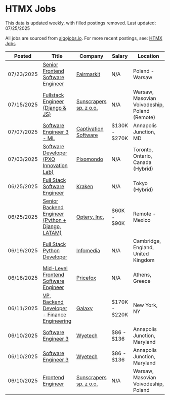 # HTMX Jobs

This data is updated weekly, with filled postings removed. Last updated: 07/25/2025

All jobs are sourced from [algojobs.io](https://algojobs.io/). For more recent postings, see: [HTMX Jobs](https://algojobs.io/jobs/htmx)

| Posted | Title | Company | Salary | Location |
| --- | --- | --- | --- | --- |
| 07/23/2025 | [Senior Frontend Software Engineer](https://algojobs.io/jobs/4760568) | [Fairmarkit](https://algojobs.io/company/fairmarkit/) | N/A | Poland - Warsaw |
| 07/15/2025 | [Fullstack Engineer (Django & JS)](https://algojobs.io/jobs/4654672) | [Sunscrapers sp. z o.o.](https://algojobs.io/company/sunscrapers/) | N/A | Warsaw, Masovian Voivodeship, Poland (Remote) |
| 07/07/2025 | [Software Engineer 3 - ML](https://algojobs.io/jobs/4574985) | [Captivation Software](https://algojobs.io/company/captivation/) | $130K - $270K | Annapolis Junction, MD |
| 07/03/2025 | [Software Developer (PXO Innovation Lab)](https://algojobs.io/jobs/4566729) | [Pixomondo](https://algojobs.io/company/pxo/) | N/A | Toronto, Ontario, Canada (Hybrid) |
| 06/25/2025 | [Full Stack Software Engineer](https://algojobs.io/jobs/4669650) | [Kraken ](https://algojobs.io/company/kraken123/) | N/A | Tokyo (Hybrid) |
| 06/25/2025 | [Senior Backend Engineer (Python + Django, LATAM)](https://algojobs.io/jobs/4712650) | [Optery, Inc.](https://algojobs.io/company/optery/) | $60K - $90K | Remote - Mexico |
| 06/19/2025 | [Full Stack Python Developer](https://algojobs.io/jobs/4426401) | [Infomedia](https://algojobs.io/company/infomedia/) | N/A | Cambridge, England, United Kingdom |
| 06/16/2025 | [Mid-Level Frontend Software Engineer](https://algojobs.io/jobs/4386521) | [Pricefox](https://algojobs.io/company/pricefox/) | N/A | Athens, Greece |
| 06/11/2025 | [VP, Backend Developer - Finance Engineering](https://algojobs.io/jobs/4346460) | [Galaxy](https://algojobs.io/company/galaxydigitalservices/) | $170K - $220K | New York, NY |
| 06/10/2025 | [Software Engineer 3](https://algojobs.io/jobs/4332849) | [Wyetech](https://algojobs.io/company/wyetechllc/) | $86 - $136 | Annapolis Junction, Maryland |
| 06/10/2025 | [Software Engineer 3](https://algojobs.io/jobs/4332850) | [Wyetech](https://algojobs.io/company/wyetechllc/) | $86 - $136 | Annapolis Junction, Maryland |
| 06/10/2025 | [Frontend Engineer](https://algojobs.io/jobs/4331792) | [Sunscrapers sp. z o.o.](https://algojobs.io/company/sunscrapers/) | N/A | Warsaw, Masovian Voivodeship, Poland |